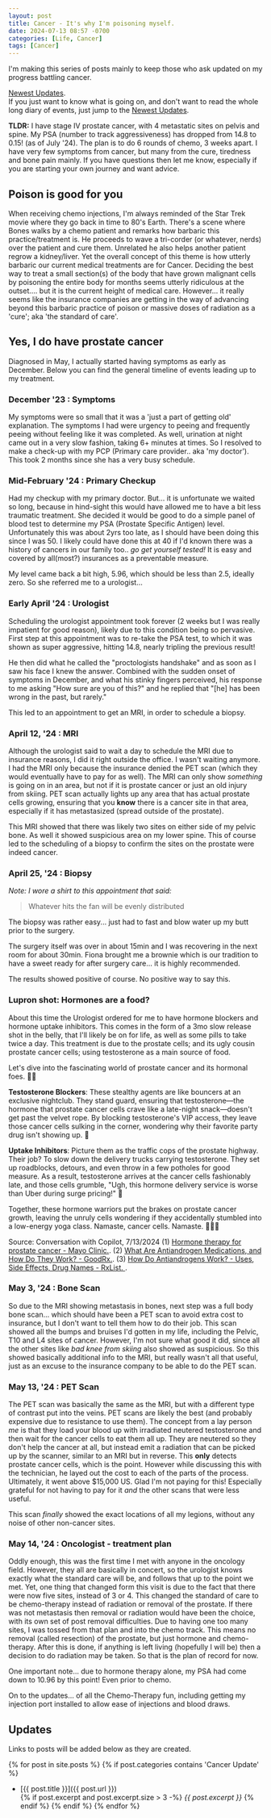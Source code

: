 ```yaml
---
layout: post
title: Cancer - It's why I'm poisoning myself.
date: 2024-07-13 08:57 -0700
categories: [Life, Cancer]
tags: [Cancer]
---
```


I'm making this series of posts mainly to keep those who ask updated on my progress battling cancer.

[Newest Updates](#updates).  
If you just want to know what is going on, and don't want to read the whole long diary of events, just jump to the [Newest Updates](#updates).

**TLDR:** I have stage IV prostate cancer, with 4 metastatic sites on pelvis and spine. My PSA (number to track aggressiveness) has dropped from 14.8 to 0.15! (as of July '24). The plan is to do 6 rounds of chemo, 3 weeks apart. I have very few symptoms from cancer, but many from the cure, tiredness and bone pain mainly. If you have questions then let me know, especially if you are starting your own journey and want advice.

## Poison is good for you

When receiving chemo injections, I'm always reminded of the Star Trek movie where they go back in time to 80's Earth. There's a scene where Bones walks by a chemo patient and remarks how barbaric this practice/treatment is. He proceeds to wave a tri-corder (or whatever, nerds) over the patient and cure them. Unrelated he also helps another patient regrow a kidney/liver.  Yet the overall concept of this theme is how utterly barbaric our current medical treatments are for Cancer. Deciding the best way to treat a small section(s) of the body that have grown malignant cells by poisoning the entire body for months seems utterly ridiculous at the outset.... but it is the current height of medical care. However... it really seems like the insurance companies are getting in the way of advancing beyond this barbaric practice of poison or massive doses of radiation as a 'cure'; aka 'the standard of care'.

## Yes, I do have prostate cancer

Diagnosed in May, I actually started having symptoms as early as December. Below you can find the general timeline of events leading up to my treatment.

### December '23 : Symptoms

My symptoms were so small that it was a 'just a part of getting old' explanation. The symptoms I had were urgency to peeing and frequently peeing without feeling like it was completed. As well, urination at night came out in a very slow fashion, taking 6+ minutes at times. So I resolved to make a check-up with my PCP (Primary care provider.. aka 'my doctor'). This took 2 months since she has a very busy schedule.

### Mid-February '24 : Primary Checkup

Had my checkup with my primary doctor. But... it is unfortunate we waited so long, because in hind-sight this would have allowed me to have a bit less traumatic treatment. She decided it would be good to do a simple panel of blood test to determine my PSA (Prostate Specific Antigen) level. Unfortunately this was about 2yrs too late, as I should have been doing this since I was 50. I likely could have done this at 40 if I'd known there was a history of cancers in our family too.. *go get yourself tested!*  It is easy and covered by all(most?) insurances as a preventable measure.

My level came back a bit high, 5.96, which should be less than 2.5, ideally zero. So she referred me to a urologist...

### Early April '24 : Urologist

Scheduling the urologist appointment took forever (2 weeks but I was really impatient for good reason), likely due to this condition being so pervasive. First step at this appointment was to re-take the PSA test, to which it was shown as super aggressive, hitting 14.8, nearly tripling the previous result!

He then did what he called the "proctologists handshake" and as soon as I saw his face I knew the answer. Combined with the sudden onset of symptoms in December, and what his stinky fingers perceived, his response to me asking "How sure are you of this?" and he replied that "[he] has been wrong in the past, but rarely."

This led to an appointment to get an MRI, in order to schedule a biopsy.

### April 12, '24 : MRI

Although the urologist said to wait a day to schedule the MRI due to insurance reasons, I did it right outside the office. I wasn't waiting anymore. I had the MRI only because the insurance denied the PET scan (which they would eventually have to pay for as well). The MRI can only show *something* is going on in an area, but not if it is prostate cancer or just an old injury from skiing. PET scan actually lights up any area that has actual prostate cells growing, ensuring that you **know** there is a cancer site in that area, especially if it has metastasized (spread outside of the prostate).

This MRI showed that there was likely two sites on either side of my pelvic bone. As well it showed suspicious area on my lower spine. This of course led to the scheduling of a biopsy to confirm the sites on the prostate were indeed cancer.

### April 25, '24 : Biopsy

*Note: I wore a shirt to this appointment that said:*
> Whatever hits the fan will be evenly distributed

The biopsy was rather easy... just had to fast and blow water up my butt prior to the surgery.

The surgery itself was over in about 15min and I was recovering in the next room for about 30min. Fiona brought me a brownie which is our tradition to have a sweet ready for after surgery care... it is highly recommended.

The results showed positive of course. No positive way to say this.

### Lupron shot: Hormones are a food?

About this time the Urologist ordered for me to have hormone blockers and hormone uptake inhibitors. This comes in the form of a 3mo slow release shot in the belly, that I'll likely be on for life, as well as some pills to take twice a day. This treatment is due to the prostate cells; and its ugly cousin prostate cancer cells; using testosterone as a main source of food.

Let's dive into the fascinating world of prostate cancer and its hormonal foes. 🕵️‍♂️

**Testosterone Blockers**: These stealthy agents are like bouncers at an exclusive nightclub. They stand guard, ensuring that testosterone—the hormone that prostate cancer cells crave like a late-night snack—doesn't get past the velvet rope. By blocking testosterone's VIP access, they leave those cancer cells sulking in the corner, wondering why their favorite party drug isn't showing up. 🎉

**Uptake Inhibitors**: Picture them as the traffic cops of the prostate highway. Their job? To slow down the delivery trucks carrying testosterone. They set up roadblocks, detours, and even throw in a few potholes for good measure. As a result, testosterone arrives at the cancer cells fashionably late, and those cells grumble, "Ugh, this hormone delivery service is worse than Uber during surge pricing!" 🚚

Together, these hormone warriors put the brakes on prostate cancer growth, leaving the unruly cells wondering if they accidentally stumbled into a low-energy yoga class. Namaste, cancer cells. Namaste. 🧘‍♂️🌿

Source: Conversation with Copilot, 7/13/2024
(1) [Hormone therapy for prostate cancer - Mayo Clinic.](https://www.mayoclinic.org/tests-procedures/hormone-therapy-for-prostate-cancer/about/pac-20384737).
(2) [What Are Antiandrogen Medications, and How Do They Work? - GoodRx.](https://www.goodrx.com/conditions/prostate-cancer/antiandrogen-medications).
(3) [How Do Antiandrogens Work? - Uses, Side Effects, Drug Names - RxList. ](https://www.rxlist.com/how_do_antiandrogens_work/drug-class.htm).

### May 3, '24 : Bone Scan

So due to the MRI showing metastasis in bones, next step was a full body bone scan... which should have been a PET scan to avoid extra cost to insurance, but I don't want to tell them how to do their job. This scan showed all the bumps and bruises I'd gotten in my life, including the Pelvic, T10 and L4 sites of cancer. However, I'm not sure what good it did, since all the other sites like _bad knee from skiing_ also showed as suspicious. So this showed basically additional info to the MRI, but really wasn't all that useful, just as an excuse to the insurance company to be able to do the PET scan.

### May 13, '24 : PET Scan

The PET scan was basically the same as the MRI, but with a different type of contrast put into the veins. PET scans are likely the best (and probably expensive due to resistance to use them). The concept from a lay person _me_ is that they load your blood up with irradiated neutered testosterone and then wait for the cancer cells to eat them all up. They are neutered so they don't help the cancer at all, but instead emit a radiation that can be picked up by the scanner, similar to an MRI but in reverse. This **only** detects prostate cancer cells, which is the point. However while discussing this with the technician, he layed out the cost to each of the parts of the process. Ultimately, it went above $15,000 US. Glad I'm not paying for this! Especially grateful for not having to pay for it _and_ the other scans that were less useful.

This scan _finally_ showed the exact locations of all my legions, without any noise of other non-cancer sites.

### May 14, '24 : Oncologist - treatment plan

Oddly enough, this was the first time I met with anyone in the oncology field. However, they all are basically in concert, so the urologist knows exactly what the standard care will be, and follows that up to the point we met. Yet, one thing that changed form this visit is due to the fact that there were now five sites, instead of 3 or 4. This changed the standard of care to be chemo-therapy instead of radiation or removal of the prostate. If there was not metastasis then removal or radiation would have been the choice, with its own set of post removal difficulties.  Due to having one too many sites, I was tossed from that plan and into the chemo track. This means no removal (called resection) of the prostate, but just hormone and chemo-therapy. After this is done, if anything is left living (hopefully I will be) then a decision to do radiation may be taken. So that is the plan of record for now.

One important note... due to hormone therapy alone, my PSA had come down to 10.96 by this point! Even prior to chemo.

On to the updates... of all the Chemo-Therapy fun, including getting my injection port installed to allow ease of injections and blood draws.

## Updates

Links to posts will be added below as they are created.

{% for post in site.posts %}
  {% if post.categories contains 'Cancer Update' %}
- [{{ post.title }}]({{ post.url }})  
{% if post.excerpt and post.excerpt.size > 3 -%}
_{{ post.excerpt }}_
{% endif %}
  {% endif %}
{% endfor %}
